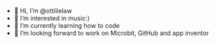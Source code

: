 - 👋 Hi, I’m @ottilielaw
- 👀 I’m interested in music:)
- 🌱 I’m currently learning how to code
- 💞️ I’m looking forward to work on Microbit, GitHub and app inventor


<!---
ottilielaw/ottilielaw is a ✨ special ✨ repository because its `README.md` (this file) appears on your GitHub profile.
You can click the Preview link to take a look at your changes.
--->
